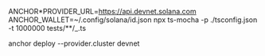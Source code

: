 ANCHOR\*PROVIDER_URL=https://api.devnet.solana.com ANCHOR_WALLET=~/.config/solana/id.json npx ts-mocha -p ./tsconfig.json -t 1000000 tests/\*\*/\_.ts

anchor deploy --provider.cluster devnet
